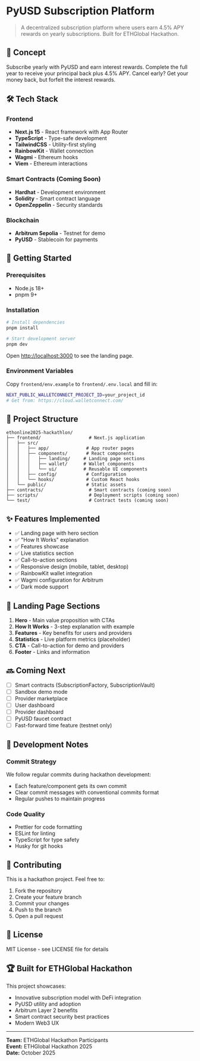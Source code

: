 # PyUSD Subscription Platform

> A decentralized subscription platform where users earn 4.5% APY rewards on yearly subscriptions. Built for ETHGlobal Hackathon.

## 🎯 Concept

Subscribe yearly with PyUSD and earn interest rewards. Complete the full year to receive your principal back plus 4.5% APY. Cancel early? Get your money back, but forfeit the interest rewards.

## 🛠 Tech Stack

### Frontend

- **Next.js 15** - React framework with App Router
- **TypeScript** - Type-safe development
- **TailwindCSS** - Utility-first styling
- **RainbowKit** - Wallet connection
- **Wagmi** - Ethereum hooks
- **Viem** - Ethereum interactions

### Smart Contracts (Coming Soon)

- **Hardhat** - Development environment
- **Solidity** - Smart contract language
- **OpenZeppelin** - Security standards

### Blockchain

- **Arbitrum Sepolia** - Testnet for demo
- **PyUSD** - Stablecoin for payments

## 🚀 Getting Started

### Prerequisites

- Node.js 18+
- pnpm 9+

### Installation

```bash
# Install dependencies
pnpm install

# Start development server
pnpm dev
```

Open [http://localhost:3000](http://localhost:3000) to see the landing page.

### Environment Variables

Copy `frontend/env.example` to `frontend/.env.local` and fill in:

```bash
NEXT_PUBLIC_WALLETCONNECT_PROJECT_ID=your_project_id
# Get from: https://cloud.walletconnect.com/
```

## 📁 Project Structure

```
ethonline2025-hackathlon/
├── frontend/                  # Next.js application
│   ├── src/
│   │   ├── app/              # App router pages
│   │   ├── components/       # React components
│   │   │   ├── landing/     # Landing page sections
│   │   │   ├── wallet/      # Wallet components
│   │   │   └── ui/          # Reusable UI components
│   │   ├── config/           # Configuration
│   │   └── hooks/            # Custom React hooks
│   └── public/               # Static assets
├── contracts/                 # Smart contracts (coming soon)
├── scripts/                   # Deployment scripts (coming soon)
└── test/                      # Contract tests (coming soon)
```

## ✨ Features Implemented

- ✅ Landing page with hero section
- ✅ "How It Works" explanation
- ✅ Features showcase
- ✅ Live statistics section
- ✅ Call-to-action sections
- ✅ Responsive design (mobile, tablet, desktop)
- ✅ RainbowKit wallet integration
- ✅ Wagmi configuration for Arbitrum
- ✅ Dark mode support

## 🎨 Landing Page Sections

1. **Hero** - Main value proposition with CTAs
2. **How It Works** - 3-step explanation with example
3. **Features** - Key benefits for users and providers
4. **Statistics** - Live platform metrics (placeholder)
5. **CTA** - Call-to-action for demo and providers
6. **Footer** - Links and information

## 🔜 Coming Next

- [ ] Smart contracts (SubscriptionFactory, SubscriptionVault)
- [ ] Sandbox demo mode
- [ ] Provider marketplace
- [ ] User dashboard
- [ ] Provider dashboard
- [ ] PyUSD faucet contract
- [ ] Fast-forward time feature (testnet only)

## 📝 Development Notes

### Commit Strategy

We follow regular commits during hackathon development:

- Each feature/component gets its own commit
- Clear commit messages with conventional commits format
- Regular pushes to maintain progress

### Code Quality

- Prettier for code formatting
- ESLint for linting
- TypeScript for type safety
- Husky for git hooks

## 🤝 Contributing

This is a hackathon project. Feel free to:

1. Fork the repository
2. Create your feature branch
3. Commit your changes
4. Push to the branch
5. Open a pull request

## 📄 License

MIT License - see LICENSE file for details

## 🏆 Built for ETHGlobal Hackathon

This project showcases:

- Innovative subscription model with DeFi integration
- PyUSD utility and adoption
- Arbitrum Layer 2 benefits
- Smart contract security best practices
- Modern Web3 UX

---

**Team:** ETHGlobal Hackathon Participants  
**Event:** ETHGlobal Hackathon 2025  
**Date:** October 2025
